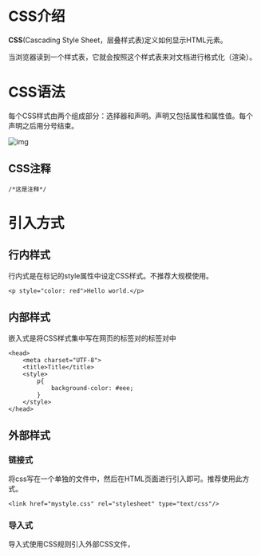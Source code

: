 # CSS介绍

**CSS**(Cascading Style Sheet，层叠样式表)定义如何显示HTML元素。

当浏览器读到一个样式表，它就会按照这个样式表来对文档进行格式化（渲染）。

# CSS语法

每个CSS样式由两个组成部分：选择器和声明。声明又包括属性和属性值。每个声明之后用分号结束。

![img](https://images2017.cnblogs.com/blog/867021/201712/867021-20171215115756808-909989248.png)

## CSS注释

```
/*这是注释*/
```

# 引入方式

## 行内样式

行内式是在标记的style属性中设定CSS样式。不推荐大规模使用。

```
<p style="color: red">Hello world.</p>
```

## 内部样式

嵌入式是将CSS样式集中写在网页的<head></head>标签对的<style></style>标签对中

```
<head>
    <meta charset="UTF-8">
    <title>Title</title>
    <style>
        p{
            background-color: #eee;
        }
    </style>
</head>
```

## 外部样式

### 链接式

将css写在一个单独的文件中，然后在HTML页面进行引入即可。推荐使用此方式。

```
<link href="mystyle.css" rel="stylesheet" type="text/css"/>
```

### 导入式

导入式使用CSS规则引入外部CSS文件，<style>标记也是写在<head>标记中    

```
<style type="text/css">
 
          @import"mystyle.css";    #此处要注意.css文件的路径
 
</style>　
```

注意：

​	 导入式会在整个网页装载完后再装载CSS文件，因此这就导致了一个问题，如果网页比较大则会儿出现先显示无样式的页面，闪烁一下之后，再出现网页的样式。这是导入式固有的一个缺陷。使用链接式时与导入式不同的是它会以网页文件主体装载前装载CSS文件，因此显示出来的网页从一开始就是带样式的效果的，它不会象导入式那样先显示无样式的网页，然后再显示有样式的网页，这是链接式的优点。

# CSS选择器

